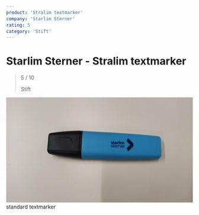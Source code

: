 ```yaml
---
product: 'Stralim textmarker'
company: 'Starlim Sterner'
rating: 5
category: 'Stift'
---
```


# Starlim Sterner - Stralim textmarker
>
> 5 / 10
>
> Stift

![Stralim textmarker](./assets/starlim-stralim-textmarker-f59ab9de-9251-4853-bcc5-718a590eb7e7.jpg)
standard textmarker
